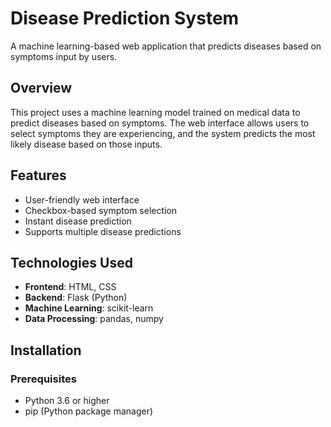 # Disease Prediction System

A machine learning-based web application that predicts diseases based on symptoms input by users.

## Overview

This project uses a machine learning model trained on medical data to predict diseases based on symptoms. The web interface allows users to select symptoms they are experiencing, and the system predicts the most likely disease based on those inputs.

## Features

- User-friendly web interface
- Checkbox-based symptom selection
- Instant disease prediction
- Supports multiple disease predictions

## Technologies Used

- **Frontend**: HTML, CSS
- **Backend**: Flask (Python)
- **Machine Learning**: scikit-learn
- **Data Processing**: pandas, numpy

## Installation

### Prerequisites

- Python 3.6 or higher
- pip (Python package manager)

